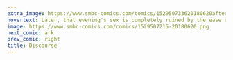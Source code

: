 ```yaml
---
extra_image: https://www.smbc-comics.com/comics/152950733620180620after.png
hovertext: Later, that evening's sex is completely ruined by the ease of puns pertaining to parking and spots thereof.
image: https://www.smbc-comics.com/comics/1529507215-20180620.png
next_comic: ark
prev_comic: right
title: Discourse
---
```


